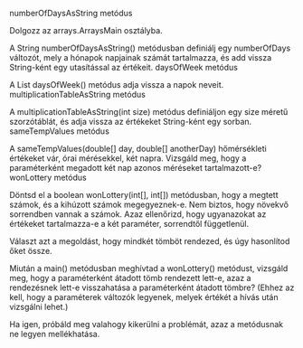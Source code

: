 numberOfDaysAsString metódus

Dolgozz az arrays.ArraysMain osztályba.

A String numberOfDaysAsString() metódusban definiálj egy numberOfDays változót, mely a hónapok napjainak számát tartalmazza, és add vissza String-ként egy utasítással az értékeit.
daysOfWeek metódus

A List<String> daysOfWeek() metódus adja vissza a napok neveit.
multiplicationTableAsString metódus

A multiplicationTableAsString(int size) metódus definiáljon egy size méretű szorzótáblát, és adja vissza az értékeket String-ként egy sorban.
sameTempValues metódus

A sameTempValues(double[] day, double[] anotherDay) hőmérsékleti értékeket vár, órai mérésekkel, két napra. Vizsgáld meg, hogy a paraméterként megadott két nap azonos méréseket tartalmazott-e?
wonLottery metódus

Döntsd el a boolean wonLottery(int[], int[]) metódusban, hogy a megtett számok, és a kihúzott számok megegyeznek-e. Nem biztos, hogy növekvő sorrendben vannak a számok. Azaz ellenőrizd, hogy ugyanazokat az értékeket tartalmazza-e a két paraméter, sorrendtől függetlenül.

Választ azt a megoldást, hogy mindkét tömböt rendezed, és úgy hasonlítod őket össze.

Miután a main() metódusban meghívtad a wonLottery() metódust, vizsgáld meg, hogy a paraméterként átadott tömb rendezett lett-e, azaz a rendezésnek lett-e visszahatása a paraméterként átadott tömbre? (Ehhez az kell, hogy a paraméterek változók legyenek, melyek értékét a hívás után vizsgálni lehet.)

Ha igen, próbáld meg valahogy kikerülni a problémát, azaz a metódusnak ne legyen mellékhatása.